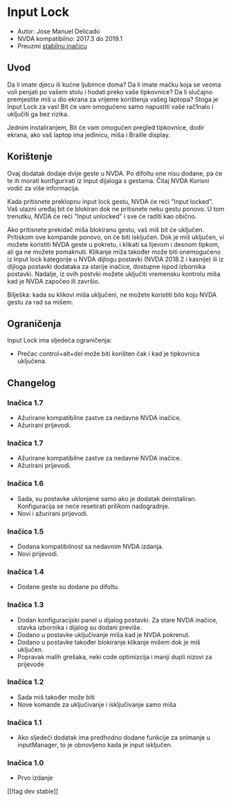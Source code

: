 # Input Lock #

* Autor: Jose Manuel Delicado
* NVDA kompatibilno: 2017.3 do 2019.1
* Preuzmi [stabilnu inačicu][1]

## Uvod

Da li imate djecu ili kućne ljubimce doma? Da li imate mačku koja se veoma
voli penjati po vašem stolu i hodati preko vaše tipkovnice? Da li slučajno
premjestite miš  u dio ekrana za vrijeme korištenja vašeg laptopa? Stoga je
Input Lock za vas!  Bit će vam omogućeno samo napustiti vaše rač1nalo  i
uključiti ga bez rizika.

Jednim instaliranjem, Bit će vam omogućen pregled tipkovnice, dodir ekrana,
ako vaš laptop ima jedinicu, miša i Braille display.

## Korištenje

Ovaj dodatak dodaje dvije geste u NVDA. Po difoltu one nisu dodane, pa će te
ih morati konfigurirati   iz Input dijaloga s gestama. Čitaj NVDA Korisni
vodić za više informacija.

Kada pritisnete preklopnu input lock gestu, NVDA će reći "Input locked". Vaš
ulazni uređaj bit će blokiran dok ne pritisnete neku gestu ponovo. U tom
trenutku, NVDA će reći "Input unlocked" i sve će raditi kao obično.

Ako pritisnete prekidač miša blokiranu gestu, vaš miš bit će
uključen. Pritiskom ove kompande ponovo, on će biti isključen. Dok je miš
uključen, vi možete koristiti NVDA geste u pokretu, i klikati sa lijevom i
desnom tipkom, ali ga ne možete  pomaknuti. Klikanje miža također može biti
onemogućeno  iz Input lock kategorije u NVDA dijlogu postavki (NVDA 2018.2 i
kasnije) ili iz dijloga postavki dodataka za starije inačice, dostupne ispod
izbornika postavki. Nadalje, iz ovih postvki možete uključiti vremensku
kontrolu miša kad je NVDA započeo ili završio.

Bilješka: kada su klikovi miša uključeni, ne možete koristiti bilo koju NVDA
gestu za rad sa mišem.

## Ograničenja

Input Lock ima sljedeća ograničenja:

* Prečac control+alt+del može biti korišten čak i kad je tipkovnica
  uključena.

## Changelog

### Inačica 1.7

* Ažurirane kompatibilne zastve za nedavne NVDA inačice.
* Ažurirani prijevodi.

### Inačica 1.7

* Ažurirane kompatibilne zastve za nedavne NVDA inačice.
* Ažurirani prijevodi.

### Inačica 1.6

* Sada, su postavke uklonjene samo ako je dodatak
  deinstaliran. Konfiguracija se neće resetirati prilikom nadogradnje.
* Novi i ažurirani prijevodi.

### Inačica 1.5

* Dodana kompatibilnost sa nedavnim NVDA izdanja.
* Novi prijevodi.

### Inačica 1.4

* Dodane geste su  dodane po difoltu.

### Inačica 1.3

* Dodan konfiguracijski  panel u dijalog postavki. Za stare NVDA inačice,
  stavka izbornika i dijalog su dodani previše.
* Dodano u postavke uključivanje miša kad je NVDA pokrenut.
* Dodano u postavke  također blokiranje klikanje mišem dok je miš uključen.
* Popravak malih grešaka, neki code optimizcija i manji dupli nizovi za
  prijevode

### Inačica 1.2

* Sada miš također može biti
* Nove komande za uključivanje i isključivanje samo miša

### Inačica 1.1

* Ako sljedeći dodatak ima predhodno dodane funkcije za snimanje   u
  inputManager, to je obnovljeno kada je input isključen.

### Inačica 1.0

* Prvo izdanje

[[!tag dev stable]]

[1]: https://addons.nvda-project.org/files/get.php?file=inputlock
